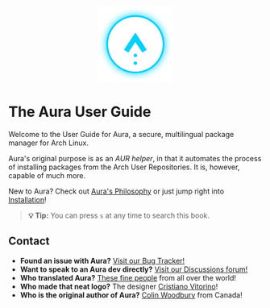 <p align="center">
  <img src="logo.png">
</p>

# The Aura User Guide

Welcome to the User Guide for Aura, a secure, multilingual package manager for
Arch Linux.

Aura's original purpose is as an _AUR helper_, in that it automates the process
of installing packages from the Arch User Repositories. It is, however, capable
of much more.

New to Aura? Check out [Aura's Philosophy](philosophy.md) or just jump right
into [Installation](install.md)!

> **💡 Tip:** You can press `s` at any time to search this book.

## Contact

- **Found an issue with Aura?** [Visit our Bug Tracker!][tracker]
- **Want to speak to an Aura dev directly?** [Visit our Discussions forum!][discussions]
- **Who translated Aura?** [These fine people][credits] from all over the world!
- **Who made that neat logo?** The designer [Cristiano Vitorino][logo]!
- **Who is the original author of Aura?** [Colin Woodbury][colin] from Canada!

[tracker]: https://github.com/fosskers/aura/issues
[discussions]: https://github.com/fosskers/aura/discussions
[credits]: https://github.com/fosskers/aura#credits
[logo]: https://github.com/cristianovitorino
[colin]: https://www.fosskers.ca
